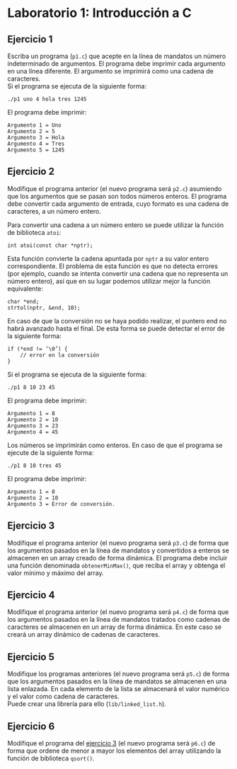 # Laboratorio 1: Introducción a C

## Ejercicio 1
Escriba un programa (`p1.c`) que acepte en la línea de mandatos un número indeterminado de argumentos. El programa debe imprimir cada argumento en una línea diferente. El argumento se imprimirá como una cadena de caracteres.  
Si el programa se ejecuta de la siguiente forma:
```
./p1 uno 4 hola tres 1245
```
El programa debe imprimir:
```
Argumento 1 = Uno
Argumento 2 = 5
Argumento 3 = Hola
Argumento 4 = Tres
Argumento 5 = 1245
```

## Ejercicio 2
Modifique el programa anterior (el nuevo programa será `p2.c`) asumiendo que los argumentos que se pasan son todos números enteros. El programa debe convertir cada argumento de entrada, cuyo formato es una cadena de caracteres, a un número entero.  

Para convertir una cadena a un número entero se puede utilizar la función de biblioteca `atoi`:
```
int atoi(const char *nptr);
```
Esta función convierte la cadena apuntada por `nptr` a su valor entero correspondiente. El problema de esta función es que no detecta errores (por ejemplo, cuando se intenta convertir una cadena que no representa un número entero), así que en su lugar podemos utilizar mejor la función equivalente:
```
char *end;
strtol(nptr, &end, 10);
```

En caso de que la conversión no se haya podido realizar, el puntero end no habrá avanzado hasta el final. De esta forma se puede detectar el error de la siguiente forma:
```
if (*end != ‘\0’) {
    // error en la conversión
}
```
Si el programa se ejecuta de la siguiente forma:
```
./p1 8 10 23 45
```
El programa debe imprimir:
```
Argumento 1 = 8
Argumento 2 = 10
Argumento 3 = 23
Argumento 4 = 45
```
Los números se imprimirán como enteros. En caso de que el programa se ejecute de la siguiente forma:
```
./p1 8 10 tres 45
```
El programa debe imprimir:
```
Argumento 1 = 8
Argumento 2 = 10
Argumento 3 = Error de conversión.
```

## Ejercicio 3
Modifique el programa anterior (el nuevo programa será `p3.c`) de forma que los argumentos pasados en la línea de mandatos y convertidos a enteros se almacenen en un array creado de forma dinámica. El programa debe incluir una función denominada `obtenerMinMax()`, que reciba el array y obtenga el valor mínimo y máximo del array.  

## Ejercicio 4
Modifique el programa anterior (el nuevo programa será `p4.c`) de forma que los argumentos pasados en la línea de mandatos tratados como cadenas de caracteres se almacenen en un array de forma dinámica. En este caso se creará un array dinámico de cadenas de caracteres.

## Ejercicio 5
Modifique los programas anteriores (el nuevo programa será `p5.c`) de forma que los argumentos pasados en la línea de mandatos se almacenen en una lista enlazada. En cada elemento de la lista se almacenará el valor numérico y el valor como cadena de caracteres.  
Puede crear una librería para ello (`lib/linked_list.h`).

## Ejercicio 6
Modifique el programa del [ejercicio 3](#ejercicio-3) (el nuevo programa será `p6.c`) de forma que ordene de menor a mayor los elementos del array utilizando la función de biblioteca `qsort()`.
